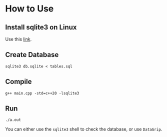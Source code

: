 # How to Use

## Install sqlite3 on Linux

Use this [link](https://www.tutorialspoint.com/sqlite/sqlite_installation.htm#install-sqlite-on-linux:~:text=Install%20SQLite%20on%20Linux,verify%20as%20explained%20above.).

## Create Database

```shell
sqlite3 db.sqlite < tables.sql
```

## Compile

```shell
g++ main.cpp -std=c++20 -lsqlite3
```

## Run

```shell
./a.out
```

You can either use the `sqlite3` shell to check the database, or use `DataGrip`.
